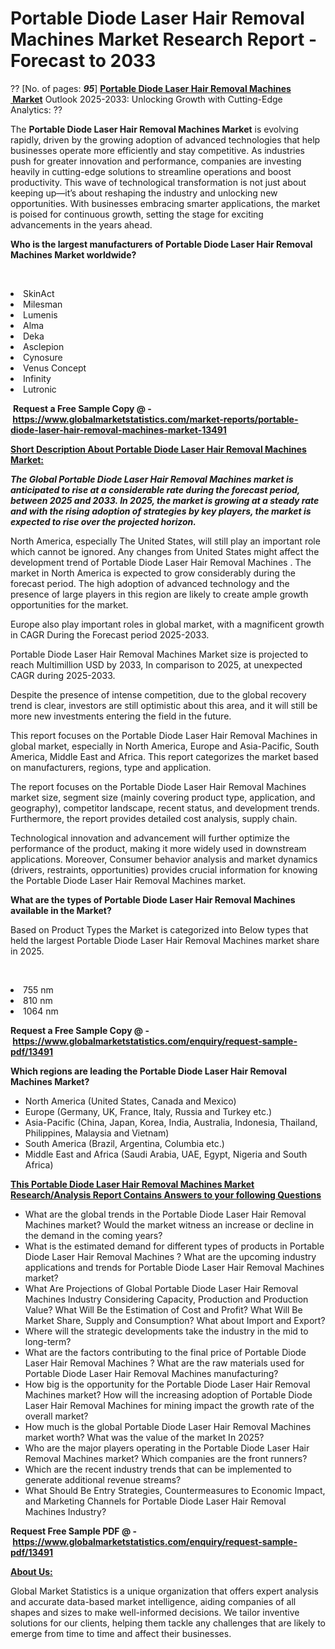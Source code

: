 <H1>Portable Diode Laser Hair Removal Machines Market Research Report - Forecast to 2033</H1><p>?? [No. of pages:&nbsp;<strong><em>95</em></strong>]&nbsp;<strong><a href="https://www.globalmarketstatistics.com/market-reports/portable-diode-laser-hair-removal-machines-market-13491">Portable Diode Laser Hair Removal Machines &nbsp;Market</a></strong>&nbsp;Outlook 2025-2033: Unlocking Growth with Cutting-Edge Analytics: ??</p><p>The <strong>Portable Diode Laser Hair Removal Machines Market</strong> is evolving rapidly, driven by the growing adoption of advanced technologies that help businesses operate more efficiently and stay competitive. As industries push for greater innovation and performance, companies are investing heavily in cutting-edge solutions to streamline operations and boost productivity. This wave of technological transformation is not just about keeping up&mdash;it&rsquo;s about reshaping the industry and unlocking new opportunities. With businesses embracing smarter applications, the market is poised for continuous growth, setting the stage for exciting advancements in the years ahead.</p><p><strong>Who is the largest manufacturers of Portable Diode Laser Hair Removal Machines Market worldwide?</strong></p><p>&nbsp;<li>SkinAct<li> Milesman<li> Lumenis<li> Alma<li> Deka<li> Asclepion<li> Cynosure<li> Venus Concept<li> Infinity<li> Lutronic</p><p>&nbsp;<strong>Request a Free Sample Copy @ -&nbsp;<a href="https://www.globalmarketstatistics.com/market-reports/portable-diode-laser-hair-removal-machines-market-13491">https://www.globalmarketstatistics.com/market-reports/portable-diode-laser-hair-removal-machines-market-13491</a></strong></p><p><strong><u>Short Description About Portable Diode Laser Hair Removal Machines Market:</u></strong></p><p><strong><em>The Global Portable Diode Laser Hair Removal Machines market is anticipated to rise at a considerable rate during the forecast period, between 2025 and 2033. In 2025, the market is growing at a steady rate and with the rising adoption of strategies by key players, the market is expected to rise over the projected horizon.</em></strong></p><p>North America, especially The United States, will still play an important role which cannot be ignored. Any changes from United States might affect the development trend of Portable Diode Laser Hair Removal Machines . The market in North America is expected to grow considerably during the forecast period. The high adoption of advanced technology and the presence of large players in this region are likely to create ample growth opportunities for the market.</p><p>Europe also play important roles in global market, with a magnificent growth in CAGR During the Forecast period 2025-2033.</p><p>Portable Diode Laser Hair Removal Machines Market size is projected to reach Multimillion USD by 2033, In comparison to 2025, at unexpected CAGR during 2025-2033.</p><p>Despite the presence of intense competition, due to the global recovery trend is clear, investors are still optimistic about this area, and it will still be more new investments entering the field in the future.</p><p>This report focuses on the Portable Diode Laser Hair Removal Machines in global market, especially in North America, Europe and Asia-Pacific, South America, Middle East and Africa. This report categorizes the market based on manufacturers, regions, type and application.</p><p>The report focuses on the Portable Diode Laser Hair Removal Machines market size, segment size (mainly covering product type, application, and geography), competitor landscape, recent status, and development trends. Furthermore, the report provides detailed cost analysis, supply chain.</p><p>Technological innovation and advancement will further optimize the performance of the product, making it more widely used in downstream applications. Moreover, Consumer behavior analysis and market dynamics (drivers, restraints, opportunities) provides crucial information for knowing the Portable Diode Laser Hair Removal Machines market.</p><p><strong>What are the types of Portable Diode Laser Hair Removal Machines available in the Market?</strong></p><p>Based on Product Types the Market is categorized into Below types that held the largest Portable Diode Laser Hair Removal Machines market share in 2025.</p><p>&nbsp;<li>755 nm<li> 810 nm<li> 1064 nm&nbsp;</p><p><strong>Request a Free Sample Copy @ -&nbsp;<a href="https://www.globalmarketstatistics.com/enquiry/request-sample-pdf/13491">https://www.globalmarketstatistics.com/enquiry/request-sample-pdf/13491</a></strong></p><p><strong>Which regions are leading the Portable Diode Laser Hair Removal Machines Market?</strong></p><ul><li>North America (United States, Canada and Mexico)</li><li>Europe (Germany, UK, France, Italy, Russia and Turkey etc.)</li><li>Asia-Pacific (China, Japan, Korea, India, Australia, Indonesia, Thailand, Philippines, Malaysia and Vietnam)</li><li>South America (Brazil, Argentina, Columbia etc.)</li><li>Middle East and Africa (Saudi Arabia, UAE, Egypt, Nigeria and South Africa)</li></ul><p><strong><u>This Portable Diode Laser Hair Removal Machines Market Research/Analysis Report Contains Answers to your following Questions</u></strong></p><ul><li>What are the global trends in the Portable Diode Laser Hair Removal Machines market? Would the market witness an increase or decline in the demand in the coming years?</li><li>What is the estimated demand for different types of products in Portable Diode Laser Hair Removal Machines ? What are the upcoming industry applications and trends for Portable Diode Laser Hair Removal Machines market?</li><li>What Are Projections of Global Portable Diode Laser Hair Removal Machines Industry Considering Capacity, Production and Production Value? What Will Be the Estimation of Cost and Profit? What Will Be Market Share, Supply and Consumption? What about Import and Export?</li><li>Where will the strategic developments take the industry in the mid to long-term?</li><li>What are the factors contributing to the final price of Portable Diode Laser Hair Removal Machines ? What are the raw materials used for Portable Diode Laser Hair Removal Machines manufacturing?</li><li>How big is the opportunity for the Portable Diode Laser Hair Removal Machines market? How will the increasing adoption of Portable Diode Laser Hair Removal Machines for mining impact the growth rate of the overall market?</li><li>How much is the global Portable Diode Laser Hair Removal Machines market worth? What was the value of the market In 2025?</li><li>Who are the major players operating in the Portable Diode Laser Hair Removal Machines market? Which companies are the front runners?</li><li>Which are the recent industry trends that can be implemented to generate additional revenue streams?</li><li>What Should Be Entry Strategies, Countermeasures to Economic Impact, and Marketing Channels for Portable Diode Laser Hair Removal Machines Industry?</li></ul><p><strong>Request Free Sample PDF @ -&nbsp;<a href="https://www.globalmarketstatistics.com/enquiry/request-sample-pdf/13491">https://www.globalmarketstatistics.com/enquiry/request-sample-pdf/13491</a></strong></p><p><strong><u>About Us:</u></strong></p><p>Global Market Statistics&nbsp;is a unique organization that offers expert analysis and accurate data-based market intelligence, aiding companies of all shapes and sizes to make well-informed decisions. We tailor inventive solutions for our clients, helping them tackle any challenges that are likely to emerge from time to time and affect their businesses.</p>

